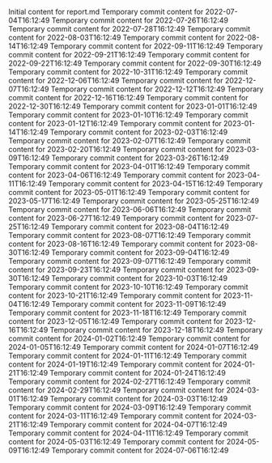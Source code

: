 Initial content for report.md
Temporary commit content for 2022-07-04T16:12:49
Temporary commit content for 2022-07-26T16:12:49
Temporary commit content for 2022-07-28T16:12:49
Temporary commit content for 2022-08-03T16:12:49
Temporary commit content for 2022-08-14T16:12:49
Temporary commit content for 2022-09-11T16:12:49
Temporary commit content for 2022-09-21T16:12:49
Temporary commit content for 2022-09-22T16:12:49
Temporary commit content for 2022-09-30T16:12:49
Temporary commit content for 2022-10-31T16:12:49
Temporary commit content for 2022-12-06T16:12:49
Temporary commit content for 2022-12-07T16:12:49
Temporary commit content for 2022-12-12T16:12:49
Temporary commit content for 2022-12-16T16:12:49
Temporary commit content for 2022-12-30T16:12:49
Temporary commit content for 2023-01-01T16:12:49
Temporary commit content for 2023-01-10T16:12:49
Temporary commit content for 2023-01-12T16:12:49
Temporary commit content for 2023-01-14T16:12:49
Temporary commit content for 2023-02-03T16:12:49
Temporary commit content for 2023-02-07T16:12:49
Temporary commit content for 2023-02-20T16:12:49
Temporary commit content for 2023-03-09T16:12:49
Temporary commit content for 2023-03-26T16:12:49
Temporary commit content for 2023-04-01T16:12:49
Temporary commit content for 2023-04-06T16:12:49
Temporary commit content for 2023-04-11T16:12:49
Temporary commit content for 2023-04-15T16:12:49
Temporary commit content for 2023-05-01T16:12:49
Temporary commit content for 2023-05-17T16:12:49
Temporary commit content for 2023-05-25T16:12:49
Temporary commit content for 2023-06-06T16:12:49
Temporary commit content for 2023-06-27T16:12:49
Temporary commit content for 2023-07-25T16:12:49
Temporary commit content for 2023-08-04T16:12:49
Temporary commit content for 2023-08-07T16:12:49
Temporary commit content for 2023-08-16T16:12:49
Temporary commit content for 2023-08-30T16:12:49
Temporary commit content for 2023-09-04T16:12:49
Temporary commit content for 2023-09-07T16:12:49
Temporary commit content for 2023-09-23T16:12:49
Temporary commit content for 2023-09-30T16:12:49
Temporary commit content for 2023-10-03T16:12:49
Temporary commit content for 2023-10-10T16:12:49
Temporary commit content for 2023-10-21T16:12:49
Temporary commit content for 2023-11-04T16:12:49
Temporary commit content for 2023-11-09T16:12:49
Temporary commit content for 2023-11-18T16:12:49
Temporary commit content for 2023-12-05T16:12:49
Temporary commit content for 2023-12-16T16:12:49
Temporary commit content for 2023-12-18T16:12:49
Temporary commit content for 2024-01-02T16:12:49
Temporary commit content for 2024-01-05T16:12:49
Temporary commit content for 2024-01-07T16:12:49
Temporary commit content for 2024-01-11T16:12:49
Temporary commit content for 2024-01-19T16:12:49
Temporary commit content for 2024-01-21T16:12:49
Temporary commit content for 2024-01-24T16:12:49
Temporary commit content for 2024-02-27T16:12:49
Temporary commit content for 2024-02-29T16:12:49
Temporary commit content for 2024-03-01T16:12:49
Temporary commit content for 2024-03-03T16:12:49
Temporary commit content for 2024-03-09T16:12:49
Temporary commit content for 2024-03-11T16:12:49
Temporary commit content for 2024-03-21T16:12:49
Temporary commit content for 2024-04-07T16:12:49
Temporary commit content for 2024-04-11T16:12:49
Temporary commit content for 2024-05-03T16:12:49
Temporary commit content for 2024-05-09T16:12:49
Temporary commit content for 2024-07-06T16:12:49
